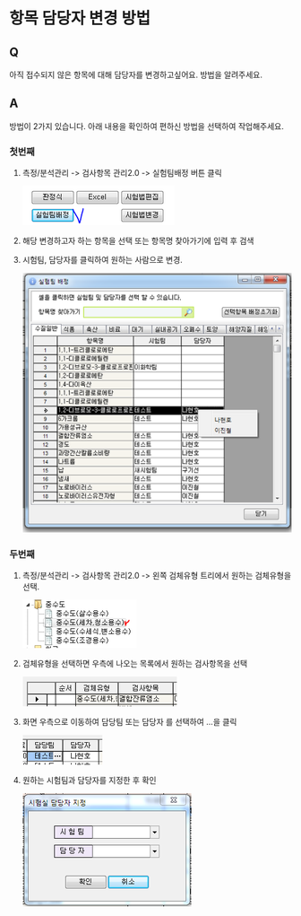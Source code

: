 # 항목 담당자 변경 방법

## Q

아직 접수되지 않은 항목에 대해 담당자를 변경하고싶어요. 방법을 알려주세요.

## A

방법이 2가지 있습니다. 아래 내용을 확인하여 편하신 방법을 선택하여 작업해주세요.

### 첫번째

1. 측정/분석관리 -&gt; 검사항목 관리2.0 -&gt; 실험팀배정 버튼 클릭  

   ![](../.gitbook/assets/01%20%2824%29.png)

2. 해당 변경하고자 하는 항목을 선택 또는 항목명 찾아가기에 입력 후 검색  
3. 시험팀, 담당자를 클릭하여 원하는 사람으로 변경.  

   ![](../.gitbook/assets/02%20%2820%29.png)

### 두번째

1. 측정/분석관리 -&gt; 검사항목 관리2.0 -&gt; 왼쪽 검체유형 트리에서 원하는 검체유형을 선택.  

   ![](../.gitbook/assets/03-_%20%281%29.png)

2. 검체유형을 선택하면 우측에 나오는 목록에서 원하는 검사항목을 선택  

   ![](../.gitbook/assets/04-1.png)

3. 화면 우측으로 이동하여 담당팀 또는 담당자 를 선택하여 ...을 클릭  

   ![](../.gitbook/assets/05-2.png)

4. 원하는 시험팀과 담당자를 지정한 후 확인  

   ![](../.gitbook/assets/06-_.png)

